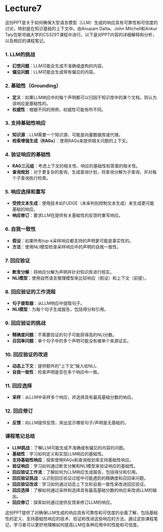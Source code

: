 # Lecture7

这份PPT是关于如何确保大型语言模型（LLM）生成的响应具有可靠性和可信度的讨论，特别是在知识基础的上下文中。由Anupam Datta、John Mitchell和Ankur Taly在斯坦福大学的CS329T课程中进行。以下是对PPT内容的详细解释和分析，以及相应的课程笔记。

### 1. LLM的挑战
- **幻觉问题**：LLM可能会生成不准确或虚构的内容。
- **偏见问题**：LLM可能会生成带有偏见的内容。

### 2. 基础性（Grounding）
- **定义**：如果LLM响应中的每个声明都可以归因于知识库中的某个文档，则认为该响应是基础性的。
- **权威性**：根据不同的用例，权威性可能有所不同。

### 3. 支持基础性响应
- **知识源**：LLM需要一个知识源，可能是向量数据库或代理。
- **检索增强生成（RAGs）**：使用RAGs来提供相关问题的上下文。

### 4. 验证响应的基础性
- **RAG三元组**：考虑上下文的相关性、响应的基础性和答案的相关性。
- **查询规划**：对于更复杂的查询，生成查询计划，将查询分解为子查询，并对每个子查询执行检索。

### 5. 响应选择和重写
- **受控文本生成**：使用技术如FUDGE（未来判别控制文本生成）来生成更可能基础的响应。
- **响应修订**：要求LLM在提供有关基础性的反馈时重写响应。

### 6. 自我一致性
- **假设**：如果所有top-k采样响应都支持的声明更可能是事实性的。
- **方法**：使用NLI模型检查采样响应中的声明的自我一致性。

### 7. 回应验证
- **断言分解**：将响应分解为声明并针对知识库进行核实。
- **NLI模型**：使用自然语言推理模型来比较响应（假设）和上下文（前提）。

### 8. 回应验证的工作流程
- **句子提取器**：从LLM响应中提取句子。
- **NLI模型**：为每个句子生成报告，包括得分和引用。

### 9. 回应验证的挑战
- **精确度问题**：不需要验证的句子可能获得高的NLI分数。
- **召回率问题**：单个句子中的多个声明可能没有被单个来源证实。

### 10. 回应验证的改进
- **动态上下文**：提供额外的“上下文”输入给NLI。
- **自我一致性**：检查声明是否在多个响应中一致。

### 11. 回应选择
- **采样**：从LLM中采样多个响应，并选择具有最高基础分数的响应。

### 12. 回应修订
- **反馈**：向LLM提供反馈，突出显示哪些句子/声明是无基础的。

### 课程笔记总结
- **LLM挑战**：了解LLM可能生成不准确或有偏见的内容的问题。
- **基础性**：学习如何定义和实现LLM响应的基础性。
- **支持基础性响应**：探索使用RAGs和查询规划来支持基础性响应。
- **验证响应**：学习如何通过断言分解和NLI模型来验证响应的基础性。
- **回应验证工作流**：了解如何为LLM响应生成报告，包括得分和引用。
- **回应验证挑战**：认识到回应验证过程中可能遇到的精确度和召回率问题。
- **回应验证改进**：学习如何通过动态上下文和自我一致性来改进回应验证。
- **回应选择**：了解如何通过采样和选择具有最高基础分数的响应来改进LLM的输出。
- **回应修订**：探索如何通过提供反馈来修订LLM的响应。

这份PPT提供了对确保LLM生成的响应具有可靠性和可信度的全面了解，包括基础性的定义、支持基础性响应的技术、验证和改进这些响应的方法。通过这些课程笔记，学习者可以更好地理解如何提高LLM在各种应用中的性能和可信度。
